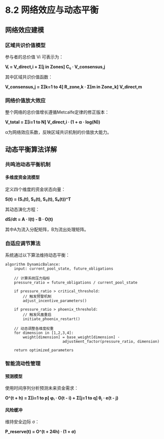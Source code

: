 # 8.2 网络效应与动态平衡

## 网络效应建模

### 区域共识价值模型

参与者的总价值 Vi 可表示为：

**Vᵢ = V_direct,i + Σ[j in Zones] Cᵢⱼ · V_consensus,j**

其中区域共识价值函数：

**V_consensus,j = Σ[k=1 to 4] R_zone,k · Σ[m in Zone_k] V_direct,m**

### 网络价值放大效应

整个网络的总价值增长遵循Metcalfe定律的修正版本：

**V_total = Σ[i=1 to N] V_direct,i · (1 + α · log(N))**

α为网络效应系数，反映区域共识机制的价值放大能力。

## 动态平衡算法详解

### 共鸣池动态平衡机制

#### 多维度资金流模型
定义四个维度的资金状态向量：

**S(t) = (S₁(t), S₂(t), S₃(t), S₄(t))^T**

其动态演化方程：

**dS/dt = A · I(t) - B · O(t)**

其中A为流入分配矩阵，B为流出处理矩阵。

### 自适应调节算法

系统通过以下算法维持动态平衡：

```
algorithm DynamicBalance:
    input: current_pool_state, future_obligations
    
    // 计算系统压力指标
    pressure_ratio = future_obligations / current_pool_state
    
    if pressure_ratio > critical_threshold:
        // 触发预警机制
        adjust_incentive_parameters()
    
    if pressure_ratio > phoenix_threshold:
        // 触发风凰重启
        initiate_phoenix_restart()
    
    // 动态调整各维度权重
    for dimension in [1,2,3,4]:
        weight[dimension] = base_weight[dimension] · 
                          adjustment_factor(pressure_ratio, dimension)
    
    return optimized_parameters
```

### 智能流动性管理

#### 预测模型
使用时间序列分析预测未来资金需求：

**O^(t + h) = Σ[i=1 to p] φᵢ · O(t - i) + Σ[j=1 to q] θⱼ · e(t - j)**

#### 风险缓冲
维持安全边际 σ：

**P_reserve(t) = O^(t + 24h) · (1 + σ)**
